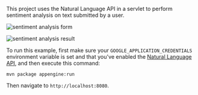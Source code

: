 This project uses the Natural Language API in a servlet to perform sentiment
analysis on text submitted by a user.

![sentiment analysis form](screenshot-1.png)

![sentiment analysis result](screenshot-2.png)

To run this example, first make sure your `GOOGLE_APPLICATION_CREDENTIALS`
environment variable is set and that you've enabled the
[Natural Language API](https://console.developers.google.com/apis/library/language.googleapis.com),
and then execute this command:

```
mvn package appengine:run
```

Then navigate to `http://localhost:8080`.
